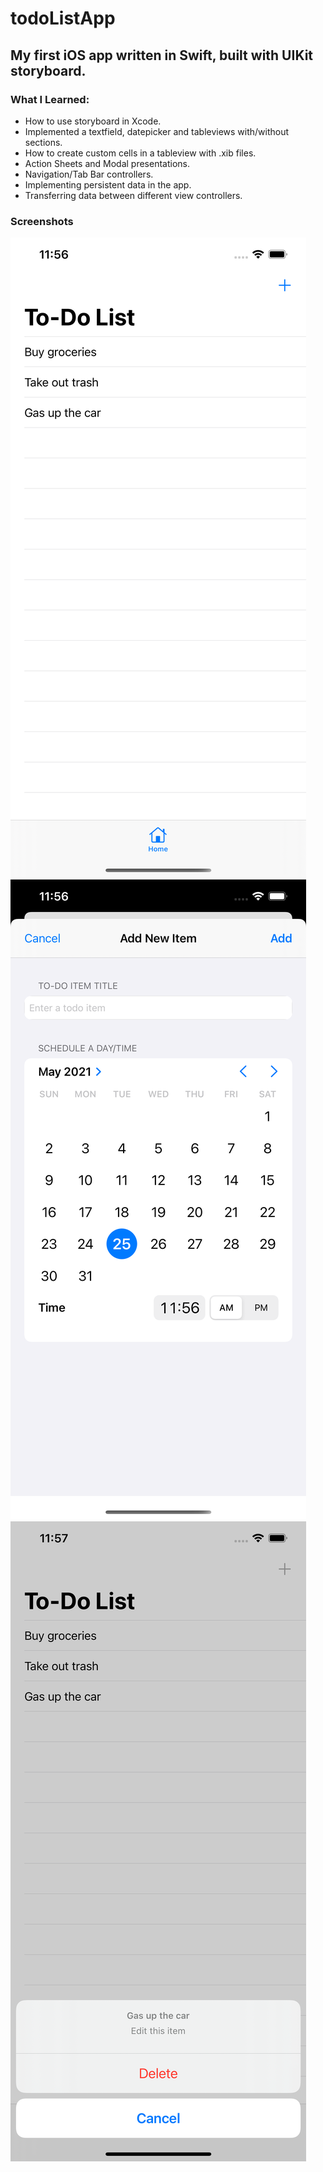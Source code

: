 # todoListApp #
## My first iOS app written in Swift, built with UIKit storyboard. ##
### What I Learned: ###
* How to use storyboard in Xcode.
* Implemented a textfield, datepicker and tableviews with/without sections. 
* How to create custom cells in a tableview with .xib files.
* Action Sheets and Modal presentations.
* Navigation/Tab Bar controllers.
* Implementing persistent data in the app.
* Transferring data between different view controllers.

### Screenshots ###
<img src="images/home.png" alt="home" style="width:200"/> <img src="images/add-view.png" alt="add" style="width:200"/> <img src="images/edit-view.png" alt="edit" style="width:200"/>

